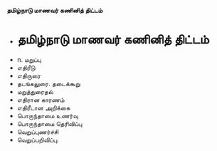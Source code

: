 **தமிழ்நாடு மாணவர் கணினித் திட்டம்**
- # தமிழ்நாடு மாணவர் கணினித் திட்டம்
- n. மறுப்பு
- எதிரீடு
- எதிருரை
- தடங்கலுரை. தடைக்கூறு
- மறுத்துரைதல்
- எதிரான காரணம்
-  எதிரீடான அறிக்கை
- பொருந்தாமை உணர்வு
- பொருந்தாமை தெரிவிப்பு
- வெறுப்புணர்ச்சி
- வெறுப்பறிவிப்பு.

